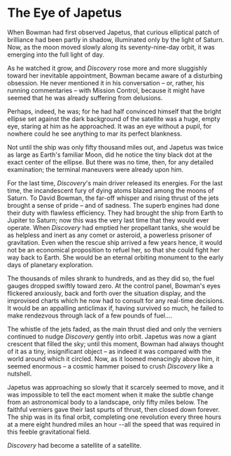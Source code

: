 # The Eye of Japetus

When Bowman had first observed Japetus, that curious elliptical patch of brilliance had been partly in shadow, illuminated only by the light of Saturn. Now, as the moon moved slowly along its seventy-nine-day orbit, it was emerging into the full light of day.

As he watched it grow, and _Discovery_ rose more and more sluggishly toward her inevitable appointment, Bowman became aware of a disturbing obsession. He never mentioned it in his conversation – or, rather, his running commentaries – with Mission Control, because it might have seemed that he was already suffering from delusions.

Perhaps, indeed, he was; for he had half convinced himself that the bright ellipse set against the dark background of the satellite was a huge, empty eye, staring at him as he approached. It was an eye without a pupil, for nowhere could he see anything to mar its perfect blankness.

Not until the ship was only fifty thousand miles out, and Japetus was twice as large as Earth's familiar Moon, did he notice the tiny black dot at the exact center of the ellipse. But there was no time, then, for any detailed examination; the terminal maneuvers were already upon him.

For the last time, _Discovery_'s main driver released its energies. For the last time, the incandescent fury of dying atoms blazed among the moons of Saturn. To David Bowman, the far-off whisper and rising thrust of the jets brought a sense of pride – and of sadness. The superb engines had done their duty with flawless efficiency. They had brought the ship from Earth to Jupiter to Saturn; now this was the very last time that they would ever operate. When _Discovery_ had emptied her propellant tanks, she would be as helpless and inert as any comet or asteroid, a powerless prisoner of gravitation. Even when the rescue ship arrived a few years hence, it would not be an economical proposition to refuel her, so that she could fight her way back to Earth. She would be an eternal orbiting monument to the early days of planetary exploration.

The thousands of miles shrank to hundreds, and as they did so, the fuel gauges dropped swiftly toward zero. At the control panel, Bowman's eyes flickered anxiously, back and forth over the situation display, and the improvised charts which he now had to consult for any real-time decisions. It would be an appalling anticlimax if, having survived so much, he failed to make rendezvous through lack of a few pounds of fuel.…

The whistle of the jets faded, as the main thrust died and only the verniers continued to nudge _Discovery_ gently into orbit. Japetus was now a giant crescent that filled the sky; until this moment, Bowman had always thought of it as a tiny, insignificant object – as indeed it was compared with the world around which it circled. Now, as it loomed menacingly above him, it seemed enormous – a cosmic hammer poised to crush _Discovery_ like a nutshell.

Japetus was approaching so slowly that it scarcely seemed to move, and it was impossible to tell the eact moment when it make the subtle change from an astronomical body to a landscape, only fifty miles below. The faithful verniers gave their last spurts of thrust, then closed down forever. The ship was in its final orbit, completing one revolution every three hours at a mere eight hundred miles an hour --all the speed that was required in this feeble gravitational field.

_Discovery_ had become a satellite of a satellite.

